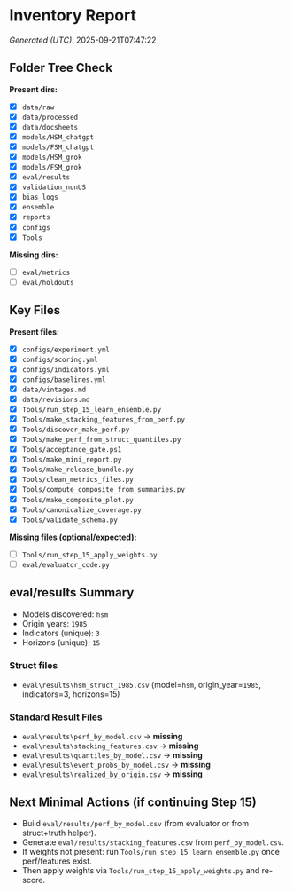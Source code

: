 # Inventory Report
_Generated (UTC)_: 2025-09-21T07:47:22

## Folder Tree Check
**Present dirs:**
- [x] `data/raw`
- [x] `data/processed`
- [x] `data/docsheets`
- [x] `models/HSM_chatgpt`
- [x] `models/FSM_chatgpt`
- [x] `models/HSM_grok`
- [x] `models/FSM_grok`
- [x] `eval/results`
- [x] `validation_nonUS`
- [x] `bias_logs`
- [x] `ensemble`
- [x] `reports`
- [x] `configs`
- [x] `Tools`

**Missing dirs:**
- [ ] `eval/metrics`
- [ ] `eval/holdouts`

## Key Files
**Present files:**
- [x] `configs/experiment.yml`
- [x] `configs/scoring.yml`
- [x] `configs/indicators.yml`
- [x] `configs/baselines.yml`
- [x] `data/vintages.md`
- [x] `data/revisions.md`
- [x] `Tools/run_step_15_learn_ensemble.py`
- [x] `Tools/make_stacking_features_from_perf.py`
- [x] `Tools/discover_make_perf.py`
- [x] `Tools/make_perf_from_struct_quantiles.py`
- [x] `Tools/acceptance_gate.ps1`
- [x] `Tools/make_mini_report.py`
- [x] `Tools/make_release_bundle.py`
- [x] `Tools/clean_metrics_files.py`
- [x] `Tools/compute_composite_from_summaries.py`
- [x] `Tools/make_composite_plot.py`
- [x] `Tools/canonicalize_coverage.py`
- [x] `Tools/validate_schema.py`

**Missing files (optional/expected):**
- [ ] `Tools/run_step_15_apply_weights.py`
- [ ] `eval/evaluator_code.py`

## eval/results Summary
- Models discovered: `hsm`
- Origin years: `1985`
- Indicators (unique): `3`
- Horizons (unique): `15`

### Struct files
- `eval\results\hsm_struct_1985.csv`  (model=`hsm`, origin_year=`1985`, indicators=3, horizons=15)

### Standard Result Files
- `eval\results\perf_by_model.csv` → **missing**
- `eval\results\stacking_features.csv` → **missing**
- `eval\results\quantiles_by_model.csv` → **missing**
- `eval\results\event_probs_by_model.csv` → **missing**
- `eval\results\realized_by_origin.csv` → **missing**

## Next Minimal Actions (if continuing Step 15)
- Build `eval/results/perf_by_model.csv` (from evaluator or from struct+truth helper).
- Generate `eval/results/stacking_features.csv` from `perf_by_model.csv`.
- If weights not present: run `Tools/run_step_15_learn_ensemble.py` once perf/features exist.
- Then apply weights via `Tools/run_step_15_apply_weights.py` and re-score.